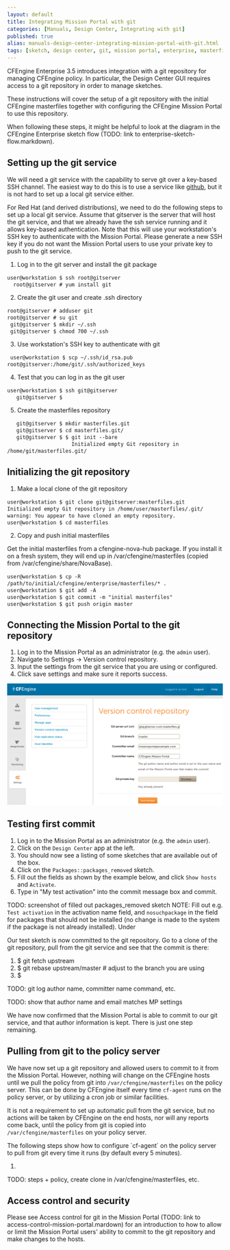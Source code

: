 ```yaml
---
layout: default
title: Integrating Mission Portal with git
categories: [Manuals, Design Center, Integrating with git]
published: true
alias: manuals-design-center-integrating-mission-portal-with-git.html
tags: [sketch, design center, git, mission portal, enterprise, masterfiles, version control, Mission Portal, ui]
---
```


CFEngine Enterprise 3.5 introduces integration with a git repository for 
managing CFEngine policy. In particular, the Design Center GUI requires access 
to a git repository in order to manage sketches.

These instructions will cover the setup of a git repository with the initial 
CFEngine masterfiles together with configuring the CFEngine Mission Portal to 
use this repository.

When following these steps, it might be helpful to look at the diagram
in the CFEngine Enterprise sketch flow (TODO: link to enterprise-sketch-flow.markdown).


## Setting up the git service

We will need a git service with the capability to serve git over a key-based 
SSH channel. The easiest way to do this is to use a service like 
[github](https://github.com/), but it is not hard to set up a local git 
service either.

For Red Hat (and derived distributions), we need to do the following steps to 
set up a local git service. Assume that gitserver is the server that will host 
the git service, and that we already have the ssh service running and it 
allows key-based authentication. Note that this will use your workstation's 
SSH key to authenticate with the Mission Portal. Please generate a new SSH key if 
you do not want the Mission Portal users to use your private key to push to
the git service.

1. Log in to the git server and install the git package

````
user@workstation $ ssh root@gitserver
  root@gitserver # yum install git
````

2. Create the git user and create .ssh directory

````
root@gitserver # adduser git
root@gitserver # su git
 git@gitserver $ mkdir ~/.ssh
 git@gitserver $ chmod 700 ~/.ssh
````

3. Use workstation's SSH key to authenticate with git

````
 user@workstation $ scp ~/.ssh/id_rsa.pub root@gitserver:/home/git/.ssh/authorized_keys
````

4. Test that you can log in as the git user

````
user@workstation $ ssh git@gitserver
   git@gitserver $
````

5. Create the masterfiles repository

````
   git@gitserver $ mkdir masterfiles.git
   git@gitserver $ cd masterfiles.git/
   git@gitserver $ $ git init --bare
                     Initialized empty Git repository in /home/git/masterfiles.git/
````

## Initializing the git repository

1. Make a local clone of the git repository

````
user@workstation $ git clone git@gitserver:masterfiles.git
Initialized empty Git repository in /home/user/masterfiles/.git/
warning: You appear to have cloned an empty repository.
user@workstation $ cd masterfiles
````

2. Copy and push initial masterfiles

Get the initial masterfiles from a cfengine-nova-hub package.
If you install it on a fresh system, they will end up in
/var/cfengine/masterfiles (copied from /var/cfengine/share/NovaBase).
````
user@workstation $ cp -R /path/to/initial/cfengine/enterprise/masterfiles/* .
user@workstation $ git add -A
user@workstation $ git commit -m "initial masterfiles"
user@workstation $ git push origin master
````


## Connecting the Mission Portal to the git repository

1. Log in to the Mission Portal as an administrator (e.g. the `admin` user).
2. Navigate to Settings -> Version control repository.
3. Input the settings from the git service that you are using or configured.
4. Click save settings and make sure it reports success.

![Mission Portal Version control repository settings](mp-vcs-settings.png)


## Testing first commit

1. Log in to the Mission Portal as an administrator (e.g. the `admin` user).
2. Click on the `Design Center` app at the left.
3. You should now see a listing of some sketches that are available out of the box.
4. Click on the `Packages::packages_removed` sketch.
5. Fill out the fields as shown by the example below, and click `Show hosts` and `Activate`.
6. Type in "My test activation" into the commit message box and commit.

TODO: screenshot of filled out packages_removed sketch
NOTE:
Fill out e.g. `Test activation` in the activation name field, and `nosuchpackage` in the 
field for packages that should not be installed (no change is made to the system if
the package is not already installed).
Under 

Our test sketch is now committed to the git repository. Go to a clone of the
git repository, pull from the git service and see that the commit is there:
1. $ git fetch upstream
2. $ git rebase upstream/master  # adjust to the branch you are using
3. $ 

TODO: git log author name, committer name command, etc.

TODO: show that author name and email matches MP settings

We have now confirmed that the Mission Portal is able to commit to our
git service, and that author information is kept. There is just one step remaining.


## Pulling from git to the policy server

We have now set up a git repository and allowed users to commit to it from
the Mission Portal. However, nothing will change on the CFEngine hosts until
we pull the policy from git into `/var/cfengine/masterfiles` on the policy server.
This can be done by CFEngine itself every time `cf-agent` runs on the
policy server, or by utilizing a cron job or similar facilities.

It is not a requirement to set up automatic pull from the git service,
but no actions will be taken by CFEngine on the end hosts, nor will any
reports come back, until the policy from git is copied into
`/var/cfengine/masterfiles` on your policy server.

The following steps show how to configure ´cf-agent´ on the policy server to
pull from git every time it runs (by default every 5 minutes).

1. 

TODO: steps + policy, create clone in /var/cfengine/masterfiles, etc.


## Access control and security

Please see Access control for git in the Mission Portal
(TODO: link to access-control-mission-portal.mardown) for an introduction
to how to allow or limit the Mission Portal users' ability to commit to the
git repository and make changes to the hosts.
